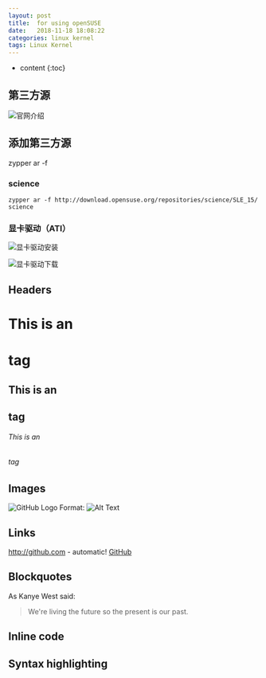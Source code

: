 ```yaml
---
layout: post
title:  for using openSUSE
date:   2018-11-18 18:08:22
categories: linux kernel
tags: Linux Kernel
---
```


* content
{:toc}


## 第三方源

![官网介绍](https://zh.opensuse.org/%E7%AC%AC%E4%B8%89%E6%96%B9%E8%BD%AF%E4%BB%B6%E6%BA%90)

## 添加第三方源

zypper ar -f <URL> <alias>

### science

```
zypper ar -f http://download.opensuse.org/repositories/science/SLE_15/ science
```

### 显卡驱动（ATI）

![显卡驱动安装](https://cn.opensuse.org/ATI_%E6%98%BE%E5%8D%A1%E9%A9%B1%E5%8A%A8%E7%9A%84%E5%AE%89%E8%A3%85)

![显卡驱动下载](https://www.amd.com/zh-hans/support/graphics/amd-radeon-hd/ati-mobility-radeon-hd-4000-series/ati-mobility-radeon-hd-4570)


## Headers

# This is an <h1> tag
## This is an <h2> tag
###### This is an <h6> tag

## Images

![GitHub Logo](/images/logo.png)
Format: ![Alt Text](url)

## Links

http://github.com - automatic!
[GitHub](http://github.com)

## Blockquotes

As Kanye West said:

> We're living the future so
> the present is our past.

## Inline code

## Syntax highlighting

